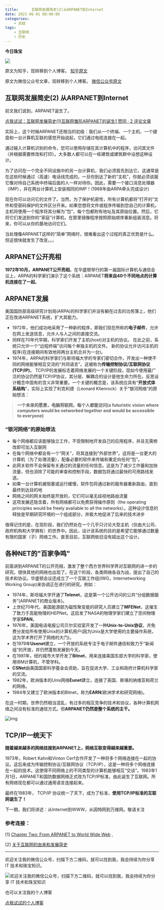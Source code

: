 ```yaml
---
title:      互联网发展简史(2)从ARPANET到Internet
date: 2021-06-01 00:00:00
categories:
    - 总结
tags:
    - 互联网
    - 历史
---
```


**今日珠宝**

![](https://pic4.zhimg.com/80/v2-5b67214ba6baf09e996ae7954768f217_720w.jpg)

原文为知乎，现转移到个人博客。
<a href="https://zhuanlan.zhihu.com/p/376893651" target="_blank" class="LinkCard">知乎原文</a>

原文为微信公众号文章，现转移到个人博客。
<a href="https://mp.weixin.qq.com/s/LH6PU0afKLVra6Kn6coemQ" target="_blank" class="LinkCard">微信公众号原文</a>

## 互联网发展简史(2) 从ARPANET到Internet

前文我们说到，ARPANET诞生了。

[点我试试：互联网发展简史(1)互联网雏形ARPANET的诞生1 赞同 · 2 评论文章](https://zhuanlan.zhihu.com/p/376627686)

实际上，这个时候ARPANET还相当的初级：我们从一个终端、一个主机、一个键盘和一台计算机互联的感觉开始说起，它们通过电缆连接在一起。

通过输入计算机识别的命令，您可以使用存储在其计算机中的程序，访问其文件（并根据需要修改和打印）。大多数人都可以在一栋建筑或建筑群中设想这种设计。

为了访问在一个完全不同设施中的另一台计算机，我们必须首先到达它。这通常是在这些时候通过（高速）电话线完成的。一旦你到达了新的“主机”，你就必须说服它像对待自己系统中终端后面的人一样对待你。因此，需要一个接口消息处理器（IMP），并在两台计算机上安装相同的IMP！(1968年由ARPA牵头完成设计)

现在你可以访问它的文件了。当然，为了保护机密性，所有计算机都将“打开的”文件和受密码保护的文件区分开来。如果您想将文件或程序传输到您自己的计算机，主机将使用一个程序将其分解为“包”，每个包都附有地址及其原始位置。然后，它将它们发送到你的“家庭”计算机，在那里镜像程序按照原始顺序重新组装消息。将来，你可以从你的基地访问它们。

当处理像ARPANET这样的“简单”网络时，很难看出这个过程的真正优势是什么。但这很快就发生了改变。。。

## **ARPANET公开亮相**

**1972年10月，ARPANET公开亮相**。在华盛顿举行的第一届国际计算机与通信会议上，ARPA的科学家们演示了这个系统：ARPANET**将来自40个不同地点的计算机连接在了一起**。

## **ARPANET发展**

美国国防部高级研究计划局(ARPA)的科学家们并没有躺在过去的功劳簿上，他们正在改进ARPANET系统，扩大其能力。

- 1972年，他们成功地采用了一种新的程序，即我们现在所称的**电子邮件**，允许在网上发送信息，允许人与人之间的直接交流。
- 同样在70年代早期，科学家们开发了主机(host)对主机的协议。 在此之前，系统只允许一个“远程终端”访问每个单独主机的文件。 新的协议允许访问主机的程序(在连接期间有效地将两台主机合并为一台)。
- 1974年，ARPA的科学家们与斯坦福大学的专家们密切合作，开发出一种使不同的网络能够相互交流的“共同语言”。这被称为**传输控制协议/互联网协议(TCP/IP)**。
  TCP/IP的发展标志着网络发展的一个关键阶段，现如今使用最广泛的协议仍然是TCP/IP协议，其分层、解耦合的设计是他生命力所在。反思设计概念中固有的含义非常重要。一个关键的概念是，该系统应具有“**开放式体系结构**”，实际上实现了利克利德（Leonard Klienrock）关于“银河网络”的原始想法：

> **一个未来的愿景，电脑将联网，每个人都能访问(**a futuristic vision where computers would be networked together and would be accessible to everyone**)**

### “银河网络”的原始想法

- 每个网络都应该能够独立工作，不受限制地开发自己的应用程序，并且无需修改即可加入互联网
- 在每个网络中都会有一个“网关”，将其连接到“外部世界”。这将是一台更大的计算机（为了处理流量），配备必要的软件来传输和重定向任何“包”。
- 此网关软件不会保留有关通过的流量的任何信息。这是为了减少工作量和加快流量，但也消除了可能的审查和控制手段，数据包将通过最快的可用路线发送。
- 如果一台计算机被阻塞或运行缓慢，软件包将通过新的服务器重新路由，直到最终到达目的地
- 网络之间的网关始终是开放的，它们可以毫无歧视地路由流量
- 这项发展还隐含着，所有网络都可以免费获得操作原则（the operating principles would be freely available to all the networks）。这种设计信息的释放是早期研究环境的一个组成部分，并极大地促进了后来的技术进步

值得记住的是，在现阶段，我们仍然处在一个几乎只讨论大型主机（仅由大公司、政府机构和大学拥有）的世界中。因此，设计该系统的目的是希望它能够通过数量有限的国家（子）网络工作。直至目前，互联网依旧没有超出这个设计。

## **各种NET的"百家争鸣"**

前面讲到ARPANET的公开亮相，激发了整个西方世界科学界对互联网的进一步的研究。很快其他的网络也出现了。在这个阶段，各类网络各自为战，提出了自己的技术和协议。华盛顿会议还成立了一个互联工作组(IWG，Internetworking Working Group)来协调正在进行的研究。例如：

- 1974年，斯坦福大学开通了**Telenet**，这是第一个公开访问的公共“分组数据服务”(ARPANET的商业版本)。
- 上世纪70年代，美国能源部为磁性聚变能的研究人员建立了**MFENet**，这催生了致力于高能物理的HEPNet。这启发了NASA的物理学家们建立了空间物理学家**SPAN**。
- 1976年，美国电话电报公司贝尔实验室开发了一种**Unix-to-Unix协议**，并免费分发给所有使用Unix的计算机用户(因为Unix是大学使用的主要操作系统，这为学术界打开了网络的大门)。
- 在1979年**Usenet**建立，一个开放的系统专注于电子邮件通信和致力于“新闻组”的开放，并仍然蓬勃发展到今天。
- 在1981年，纽约城市大学开发了**Bitnet**，用来连接美国东部大学的科学家，使用IBM计算机，不管学科。
- **CSNet**由美国国家科学基金会资助，旨在促进大学、工业和政府计算机科学家的交流。
- 1982年，欧洲版本的Unix网络**Eunet**建立，连接了英国、斯堪的纳维亚和荷兰的网络。
- 1984年又建立了欧洲版本的Bitnet，称为**EARN**(欧洲学术和研究网络)。

在这一时期，世界仍然相当混乱，有过多的相互竞争的技术和协议，各种计算机网络之间没有标准的通信方式。但**ARPANET仍然是整个系统的主干。**

![img](https://pic3.zhimg.com/v2-f57e97da47bb5fb4c11aebf4d1b8bda6_b.gif)

## **TCP/IP一统天下**

**随着越来越多的网络挂接到ARPANET上，网络互联变得越来越重要。**

1973年，Robert Kahn和Vinton Cerf合作开发了一种将多个网络连接在一起的协议。这后来成为传输控制协议/互联网协议（TCP/IP），这是一种将多个网络连接在一起的技术。这使得不同网络上的不同类型的计算机能够相互“交谈”。1983年1月1日，ARPANET和国防数据网络正式改为TCP/IP标准，由此诞生了互联网。所有网络现在都可以通过通用语言连接起来。

最终在1983年， TCP/IP 协议统一了天下，成为了标准，**使用TCP/IP标准的互联网诞生了！**



下一期，我们将讲述：从Internet到WWW，从因特网到万维网。敬请关注

### 参考连接：

‌[1] [Chapter Two: From ARPANET to World Wide Web](https://www.let.leidenuniv.nl/history/ivh/chap2.htm#The%20Creation%20of%20ARPANET) , 

[‌2] [关于互联网的由来和发展简史](https://baijiahao.baidu.com/s?id=1639113082776464538&wfr=spider&for=pc)

----

 欢迎关注我的微信公众号，扫描下方二维码，就可以找到我，我会持续为你分享 IT 技术和珠宝知识。

![欢迎关注我的微信公众号，扫描下方二维码，就可以找到我，我会持续为你分享 IT 技术和珠宝知识](https://pic1.zhimg.com/80/v2-8ff04a9934840c3c552ed41497bc4748_720w.jpg)

也可以关注我的个人博客

[点我试试的个人博客](https://dianwoshishi.github.io/)

